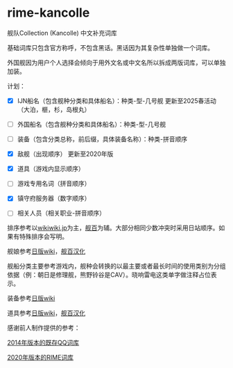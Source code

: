 # rime-kancolle
 舰队Collection (Kancolle) 中文补充词库

  

基础词库只包含官方称呼，不包含黑话。黑话因为其复杂性单独做一个词库。

外国舰因为用户个人选择会倾向于用外文名或中文名所以拆成两版词库，可以单独加装。

  

计划：

- [x] IJN船名（包含舰种分类和具体船名）：种类-型-几号舰
	更新至2025春活动（大泊，榧，杉，岛根丸）

- [ ] 外国船名（包含舰种分类和具体船名）：种类-型-几号舰

- [ ] 装备（包含分类总称，前后缀，具体装备名称）：种类-拼音顺序

- [x] 敌舰（出现顺序）
	更新至2020年版

- [x] 道具（游戏内显示顺序）

- [ ] 游戏专用名词（拼音顺序）

- [x] 镇守府服务器（数字顺序）

- [ ] 相关人员（相关职业-拼音顺序）

  

排序参考以[wikiwiki.jp](https://wikiwiki.jp/kancolle/)为主，[舰百](https://zh.kcwiki.cn/wiki/)为辅。大部分相同少数冲突时采用日站顺序。如果有特殊排序会写明。

舰娘参考[日版wiki](https://wikiwiki.jp/kancolle/艦娘カード一覧2)，[舰百汉化](https://zh.kcwiki.cn/wiki/Template:舰娘导航)

舰船分类主要参考游戏内，舰种会转换的以最主要或者最长时间的使用类别为分组依据（例：朝日是修理舰，熊野铃谷是CAV）。晓响雷电这类单字做注释占位表示。

装备参考[日版wiki](https://wikiwiki.jp/kancolle/装備カード一覧（種類別）)

道具参考[日版wiki](https://wikiwiki.jp/kancolle/アイテム)，[舰百汉化](https://zh.kcwiki.cn/wiki/道具)

  

感谢前人制作提供的参考：

[2014年版本的既存QQ词库](https://cdict.qq.pinyin.cn/detail?dict_id=s48206)

[2020年版本的RIME词库](https://bbs.nga.cn/read.php?tid=20070795)